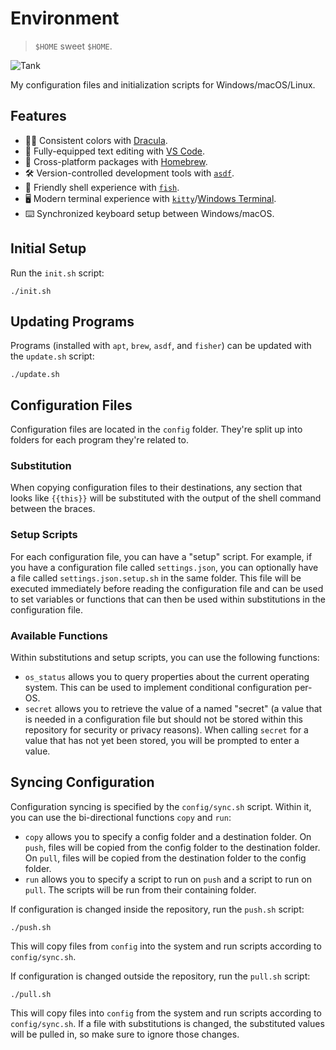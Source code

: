 # Environment

> `$HOME` sweet `$HOME`.

![Tank](https://user-images.githubusercontent.com/6618434/65382519-eb433480-dccc-11e9-9f15-827945187805.jpg)

My configuration files and initialization scripts for Windows/macOS/Linux.

## Features

- 🧛‍♂️ Consistent colors with [Dracula](https://draculatheme.com/).
- 📝 Fully-equipped text editing with [VS Code](https://code.visualstudio.com/).
- 🍺 Cross-platform packages with [Homebrew](https://brew.sh/).
- 🛠 Version-controlled development tools with [`asdf`](https://asdf-vm.com/).
- 🐠 Friendly shell experience with [`fish`](https://fishshell.com/).
- 🖥 Modern terminal experience with
  [`kitty`](https://sw.kovidgoyal.net/kitty/)/[Windows
  Terminal](https://github.com/microsoft/terminal).
- ⌨️ Synchronized keyboard setup between Windows/macOS.

## Initial Setup

Run the `init.sh` script:

  ```shell
  ./init.sh
  ```

## Updating Programs

Programs (installed with `apt`, `brew`, `asdf`, and `fisher`) can be updated
with the `update.sh` script:

```shell
./update.sh
```

## Configuration Files

Configuration files are located in the `config` folder. They're split up into
folders for each program they're related to.

### Substitution

When copying configuration files to their destinations, any section that looks
like `{{this}}` will be substituted with the output of the shell command between
the braces.

### Setup Scripts

For each configuration file, you can have a "setup" script. For example, if you
have a configuration file called `settings.json`, you can optionally have a file
called `settings.json.setup.sh` in the same folder. This file will be executed
immediately before reading the configuration file and can be used to set
variables or functions that can then be used within substitutions in the
configuration file.

### Available Functions

Within substitutions and setup scripts, you can use the following functions:

- `os_status` allows you to query properties about the current operating system.
  This can be used to implement conditional configuration per-OS.
- `secret` allows you to retrieve the value of a named "secret" (a value that is
  needed in a configuration file but should not be stored within this repository
  for security or privacy reasons). When calling `secret` for a value that has
  not yet been stored, you will be prompted to enter a value.

## Syncing Configuration

Configuration syncing is specified by the `config/sync.sh` script. Within it,
you can use the bi-directional functions `copy` and `run`:

- `copy` allows you to specify a config folder and a destination folder. On
  `push`, files will be copied from the config folder to the destination folder.
  On `pull`, files will be copied from the destination folder to the config
  folder.
- `run` allows you to specify a script to run on `push` and a script to run on
  `pull`. The scripts will be run from their containing folder.

If configuration is changed inside the repository, run the `push.sh` script:

```shell
./push.sh
```

This will copy files from `config` into the system and run scripts according to
`config/sync.sh`.

If configuration is changed outside the repository, run the `pull.sh` script:

```shell
./pull.sh
```

This will copy files into `config` from the system and run scripts according to
`config/sync.sh`. If a file with substitutions is changed, the substituted
values will be pulled in, so make sure to ignore those changes.
